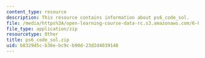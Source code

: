```yaml
---
content_type: resource
description: This resource contains information about ps6_code_sol.
file: /media/https%3A/open-learning-course-data-rc.s3.amazonaws.com/6-006-introduction-to-algorithms-fall-2011/b8329d5cb36ebc9cb90d23d2d4039148_ps6_code_sol.zip
file_type: application/zip
resourcetype: Other
title: ps6_code_sol.zip
uid: b8329d5c-b36e-bc9c-b90d-23d2d4039148
---
```

